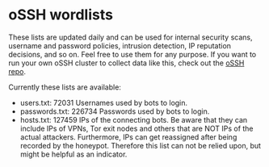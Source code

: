 # oSSH wordlists
These lists are updated daily and can be used for internal security scans, username and password policies, intrusion detection, IP reputation decisions, and so on. Feel free to use them for any purpose. If you want to run your own oSSH cluster to collect data like this, check out the [oSSH repo](https://github.com/toxyl/ossh).  

Currently these lists are available:  
- users.txt: 72031                                                                                                                                                                                                                                                                                                                                                                          Usernames used by bots to login. 
- passwords.txt: 226734                                                                                                                                                                                                                                                                                                                                                                          Passwords used by bots to login. 
- hosts.txt: 127459                                                                                                                                                                                                                                                                                                                                                                          IPs of the connecting bots. Be aware that they can include IPs of VPNs, Tor exit nodes and others that are NOT IPs of the actual attackers. Furthermore, IPs can get reassigned after being recorded by the honeypot. Therefore this list can not be relied upon, but might be helpful as an indicator.
